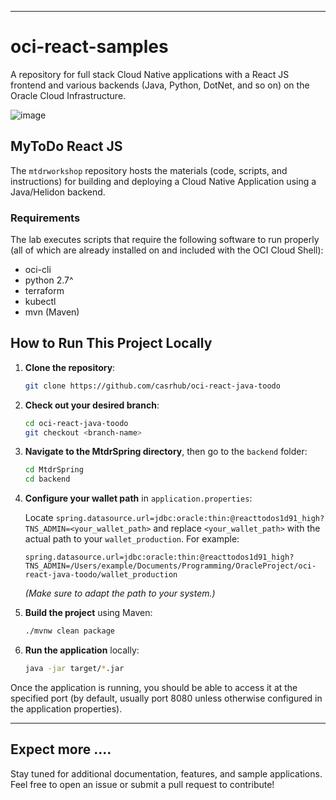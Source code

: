 
---

# oci-react-samples
A repository for full stack Cloud Native applications with a React JS frontend and various backends (Java, Python, DotNet, and so on) on the Oracle Cloud Infrastructure.

![image](https://user-images.githubusercontent.com/7783295/116454396-cbfb7a00-a814-11eb-8196-ba2113858e8b.png)
  

## MyToDo React JS
The `mtdrworkshop` repository hosts the materials (code, scripts, and instructions) for building and deploying a Cloud Native Application using a Java/Helidon backend.


### Requirements
The lab executes scripts that require the following software to run properly (all of which are already installed on and included with the OCI Cloud Shell):
* oci-cli
* python 2.7^
* terraform
* kubectl
* mvn (Maven) 

## How to Run This Project Locally

1. **Clone the repository**:
   ```bash
   git clone https://github.com/casrhub/oci-react-java-toodo
   ```
2. **Check out your desired branch**:
   ```bash
   cd oci-react-java-toodo
   git checkout <branch-name>
   ```
3. **Navigate to the MtdrSpring directory**, then go to the `backend` folder:
   ```bash
   cd MtdrSpring
   cd backend
   ```
4. **Configure your wallet path** in `application.properties`:

   Locate `spring.datasource.url=jdbc:oracle:thin:@reacttodos1d91_high?TNS_ADMIN=<your_wallet_path>` and replace `<your_wallet_path>` with the actual path to your `wallet_production`. For example:
   ```properties
   spring.datasource.url=jdbc:oracle:thin:@reacttodos1d91_high?TNS_ADMIN=/Users/example/Documents/Programming/OracleProject/oci-react-java-toodo/wallet_production
   ```
   *(Make sure to adapt the path to your system.)*

5. **Build the project** using Maven:
   ```bash
   ./mvnw clean package
   ```
6. **Run the application** locally:
   ```bash
   java -jar target/*.jar
   ```

Once the application is running, you should be able to access it at the specified port (by default, usually port 8080 unless otherwise configured in the application properties).

---

## Expect more ....
Stay tuned for additional documentation, features, and sample applications. Feel free to open an issue or submit a pull request to contribute!
